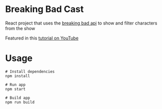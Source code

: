 # Breaking Bad Cast

React project that uses the [breaking bad api](https://breakingbadapi.com/documentation) to show and filter characters from the show 

Featured in this [tutorial on YouTube](https://www.youtube.com/watch?v=YaioUnMw0mo)

# Usage

```
# Install dependencies
npm install
```

```
# Run app
npm start
```

```
# Build app
npm run build
```

